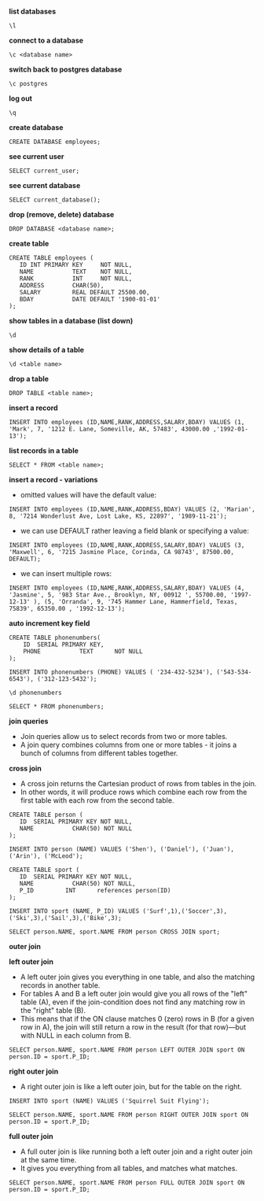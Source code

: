 **list databases**

```
\l
```
**connect to a database**

```
\c <database name>
```

**switch back to postgres database**

```
\c postgres
```

**log out**

```
\q
```

**create database**

```
CREATE DATABASE employees;
```

**see current user**

```
SELECT current_user;
```

**see current database**

```
SELECT current_database();
```

**drop (remove, delete) database**

```
DROP DATABASE <database name>;
```

**create table**

```
CREATE TABLE employees (
   ID INT PRIMARY KEY     NOT NULL,
   NAME           TEXT    NOT NULL,
   RANK           INT     NOT NULL,
   ADDRESS        CHAR(50),
   SALARY         REAL DEFAULT 25500.00,
   BDAY			  DATE DEFAULT '1900-01-01'
);
```

**show tables in a database (list down)**

```
\d
```

**show details of a table**

```
\d <table name>
```

**drop a table**

```
DROP TABLE <table name>;
```

**insert a record**

```
INSERT INTO employees (ID,NAME,RANK,ADDRESS,SALARY,BDAY) VALUES (1, 'Mark', 7, '1212 E. Lane, Someville, AK, 57483', 43000.00 ,'1992-01-13');
```

**list records in a table**

```
SELECT * FROM <table name>;
```

**insert a record - variations**

* omitted values will have the default value:

```
INSERT INTO employees (ID,NAME,RANK,ADDRESS,BDAY) VALUES (2, 'Marian', 8, '7214 Wonderlust Ave, Lost Lake, KS, 22897', '1989-11-21');
```

* we can use DEFAULT rather leaving a field blank or specifying a value:

```
INSERT INTO employees (ID,NAME,RANK,ADDRESS,SALARY,BDAY) VALUES (3, 'Maxwell', 6, '7215 Jasmine Place, Corinda, CA 98743', 87500.00, DEFAULT);
```

* we can insert multiple rows:

```
INSERT INTO employees (ID,NAME,RANK,ADDRESS,SALARY,BDAY) VALUES (4, 'Jasmine', 5, '983 Star Ave., Brooklyn, NY, 00912 ', 55700.00, '1997-12-13' ), (5, 'Orranda', 9, '745 Hammer Lane, Hammerfield, Texas, 75839', 65350.00 , '1992-12-13');
```


**auto increment key field**

```
CREATE TABLE phonenumbers(
	ID  SERIAL PRIMARY KEY,
	PHONE           TEXT      NOT NULL
);
```
```
INSERT INTO phonenumbers (PHONE) VALUES ( '234-432-5234'), ('543-534-6543'), ('312-123-5432');
```
```
\d phonenumbers
```
```
SELECT * FROM phonenumbers;
```

**join queries**

* Join queries allow us to select records from two or more tables.
* A join query combines columns from one or more tables - it joins a bunch of columns from different tables together.

**cross join**

* A cross join returns the Cartesian product of rows from tables in the join. 
* In other words, it will produce rows which combine each row from the first table with each row from the second table.

```
CREATE TABLE person (
   ID  SERIAL PRIMARY KEY NOT NULL,
   NAME           CHAR(50) NOT NULL
);
```

```
INSERT INTO person (NAME) VALUES ('Shen'), ('Daniel'), ('Juan'), ('Arin'), ('McLeod');
```

```
CREATE TABLE sport (
   ID  SERIAL PRIMARY KEY NOT NULL,
   NAME           CHAR(50) NOT NULL,
   P_ID         INT      references person(ID)
);
```

```
INSERT INTO sport (NAME, P_ID) VALUES ('Surf',1),('Soccer',3),('Ski',3),('Sail',3),('Bike',3);
```

```
SELECT person.NAME, sport.NAME FROM person CROSS JOIN sport;
```

**outer join**

**left outer join**

* A left outer join gives you everything in one table, and also the matching records in another table.
* For tables A and B a left outer join would give you all rows of the "left" table (A), even if the join-condition does not find any matching row in the "right" table (B).
* This means that if the ON clause matches 0 (zero) rows in B (for a given row in A), the join will still return a row in the result (for that row)—but with NULL in each column   from B.

```
SELECT person.NAME, sport.NAME FROM person LEFT OUTER JOIN sport ON person.ID = sport.P_ID;
```

**right outer join**

* A right outer join is like a left outer join, but for the table on the right.

```
INSERT INTO sport (NAME) VALUES ('Squirrel Suit Flying');
```
```
SELECT person.NAME, sport.NAME FROM person RIGHT OUTER JOIN sport ON person.ID = sport.P_ID;
```

**full outer join**

* A full outer join is like running both a left outer join and a right outer join at the same time. 
* It gives you everything from all tables, and matches what matches.

```
SELECT person.NAME, sport.NAME FROM person FULL OUTER JOIN sport ON person.ID = sport.P_ID;
```
